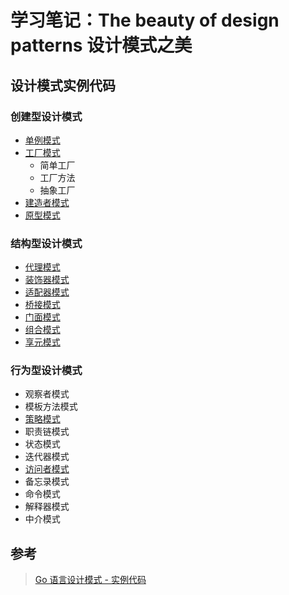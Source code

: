 # 学习笔记：The beauty of design patterns 设计模式之美

## 设计模式实例代码

### 创建型设计模式

- [单例模式](./singleton/README.md)
- [工厂模式](./factory/README.md)
  - 简单工厂
  - 工厂方法
  - 抽象工厂
- [建造者模式](./builder/README.md)
- [原型模式](./prototype/README.md)

### 结构型设计模式

- [代理模式](./proxy/README.md)
- [装饰器模式](./decorator/README.md)
- [适配器模式](./adapter/README.md)
- [桥接模式](./bridge/README.md)
- [门面模式](./facade/README.md)
- [组合模式](./composite/README.md)
- [享元模式](./flyweight/README.md)

### 行为型设计模式

- 观察者模式
- 模板方法模式
- [策略模式](./strategy/README.md)
- 职责链模式
- 状态模式
- 迭代器模式
- [访问者模式](./visitor/README.md)
- 备忘录模式
- 命令模式
- 解释器模式
- 中介模式

## 参考

> [Go 语言设计模式 - 实例代码][0]

[0]: https://github.com/senghoo/golang-design-pattern '设计模式 Go 实例 - 《研磨设计模式》学习笔记'
